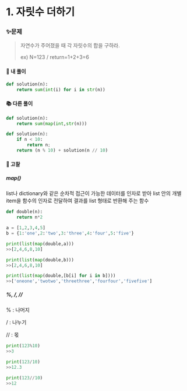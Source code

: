  

# 1. 자릿수 더하기

### ✨문제

> 자연수가 주어졌을 때 각 자릿수의 합을 구하라.
>
> ex) N=123 / return=1+2+3=6



#### **🎈 내 풀이** 

```python
def solution(n):
    return sum(int(i) for i in str(n))
```



#### **📚 다른 풀이** 

```python
def solution(n):
    return sum(map(int,str(n)))
```

```python
def solution(n):
	if n < 10:
        return n;
    return (n % 10) + solution(n // 10)
```



#### **🧨 고찰**

##### **map**()

list나 dictionary와 같은 순차적 접근이 가능한 데이터를 인자로  받아 list 안의 개별 item을 함수의 인자로 전달하여 결과를 list 형태로 반환해 주는 함수

```python
def double(n):
    return n*2

a = [1,2,3,4,5]
b = {1:'one',2:'two',3:'three',4:'four',5:'five'}

print(list(map(double,a)))
>>[2,4,6,8,10]

print(list(map(double,b)))
>>[2,4,6,8,10]

print(list(map(double,[b[i] for i in b])))
>>['oneone','twotwo','threethree','fourfour','fivefive']
```



##### **%, /, //**

% : 나머지

/ : 나누기

// : 몫

```python
print(123%10)
>>3

print(123/10)
>>12.3

print(123//10)
>>12
```



